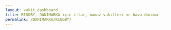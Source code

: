 ```yaml
---
layout: vakit_dashboard
title: RINDBY, DANIMARKA için iftar, namaz vakitleri ve hava durumu - ilçe/eyalet seç
permalink: /DANIMARKA/RINDBY/
---
```


<script type="text/javascript">
  var GLOBAL_COUNTRY = 'DANIMARKA';
  var GLOBAL_CITY = 'RINDBY';
  var GLOBAL_STATE = '';
  var lat = 72;
  var lon = 21;
</script>
